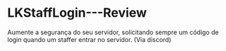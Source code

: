 # LKStaffLogin---Review
Aumente a segurança do seu servidor, solicitando sempre um código de login quando um staffer entrar no servidor. (Via discord)
